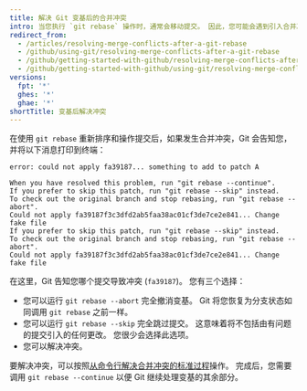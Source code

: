 ```yaml
---
title: 解决 Git 变基后的合并冲突
intro: 当您执行 `git rebase` 操作时，通常会移动提交。 因此，您可能会遇到引入合并冲突的情况。 这意味着您的两个提交修改了同一个文件中的同一行，而 Git 不知道要应用哪个更改。
redirect_from:
  - /articles/resolving-merge-conflicts-after-a-git-rebase
  - /github/using-git/resolving-merge-conflicts-after-a-git-rebase
  - /github/getting-started-with-github/resolving-merge-conflicts-after-a-git-rebase
  - /github/getting-started-with-github/using-git/resolving-merge-conflicts-after-a-git-rebase
versions:
  fpt: '*'
  ghes: '*'
  ghae: '*'
shortTitle: 变基后解决冲突
---
```


在使用 `git rebase` 重新排序和操作提交后，如果发生合并冲突，Git 会告知您，并将以下消息打印到终端：

```shell
error: could not apply fa39187... something to add to patch A

When you have resolved this problem, run "git rebase --continue".
If you prefer to skip this patch, run "git rebase --skip" instead.
To check out the original branch and stop rebasing, run "git rebase --abort".
Could not apply fa39187f3c3dfd2ab5faa38ac01cf3de7ce2e841... Change fake file
If you prefer to skip this patch, run "git rebase --skip" instead.
To check out the original branch and stop rebasing, run "git rebase --abort".
Could not apply fa39187f3c3dfd2ab5faa38ac01cf3de7ce2e841... Change fake file
```

在这里，Git 告知您哪个提交导致冲突 (`fa39187`)。 您有三个选择：

* 您可以运行 `git rebase --abort` 完全撤消变基。 Git 将您恢复为分支状态如同调用 `git rebase` 之前一样。
* 您可以运行 `git rebase --skip` 完全跳过提交。 这意味着将不包括由有问题的提交引入的任何更改。 您很少会选择此选项。
* 您可以解决冲突。

要解决冲突，可以按照[从命令行解决合并冲突的标准过程](/articles/resolving-a-merge-conflict-using-the-command-line)操作。 完成后，您需要调用 `git rebase --continue` 以便 Git 继续处理变基的其余部分。
